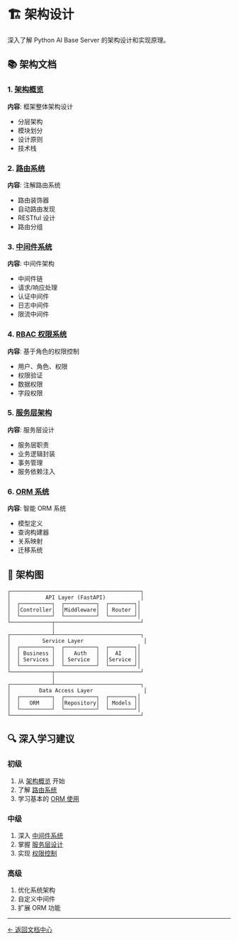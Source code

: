 # 🏗️ 架构设计

深入了解 Python AI Base Server 的架构设计和实现原理。

## 📚 架构文档

### 1. [架构概览](overview.md)
**内容**: 框架整体架构设计
- 分层架构
- 模块划分
- 设计原则
- 技术栈

### 2. [路由系统](routing.md)
**内容**: 注解路由系统
- 路由装饰器
- 自动路由发现
- RESTful 设计
- 路由分组

### 3. [中间件系统](middleware.md)
**内容**: 中间件架构
- 中间件链
- 请求/响应处理
- 认证中间件
- 日志中间件
- 限流中间件

### 4. [RBAC 权限系统](rbac.md)
**内容**: 基于角色的权限控制
- 用户、角色、权限
- 权限验证
- 数据权限
- 字段权限

### 5. [服务层架构](service-layer.md)
**内容**: 服务层设计
- 服务层职责
- 业务逻辑封装
- 事务管理
- 服务依赖注入

### 6. [ORM 系统](orm.md)
**内容**: 智能 ORM 系统
- 模型定义
- 查询构建器
- 关系映射
- 迁移系统

## 🎯 架构图

```
┌─────────────────────────────────────────┐
│           API Layer (FastAPI)           │
│  ┌──────────┐  ┌──────────┐  ┌────────┐│
│  │Controller│  │Middleware│  │ Router ││
│  └──────────┘  └──────────┘  └────────┘│
└─────────────┬───────────────────────────┘
              │
┌─────────────┴───────────────────────────┐
│          Service Layer                   │
│  ┌──────────┐  ┌──────────┐  ┌────────┐│
│  │ Business │  │   Auth   │  │  AI    ││
│  │ Services │  │ Service  │  │Service ││
│  └──────────┘  └──────────┘  └────────┘│
└─────────────┬───────────────────────────┘
              │
┌─────────────┴───────────────────────────┐
│         Data Access Layer                │
│  ┌──────────┐  ┌──────────┐  ┌────────┐│
│  │   ORM    │  │Repository│  │ Models ││
│  └──────────┘  └──────────┘  └────────┘│
└─────────────────────────────────────────┘
```

## 🔍 深入学习建议

### 初级
1. 从 [架构概览](overview.md) 开始
2. 了解 [路由系统](routing.md)
3. 学习基本的 [ORM 使用](orm.md)

### 中级
1. 深入 [中间件系统](middleware.md)
2. 掌握 [服务层设计](service-layer.md)
3. 实现 [权限控制](rbac.md)

### 高级
1. 优化系统架构
2. 自定义中间件
3. 扩展 ORM 功能

---

[← 返回文档中心](../README.md)

